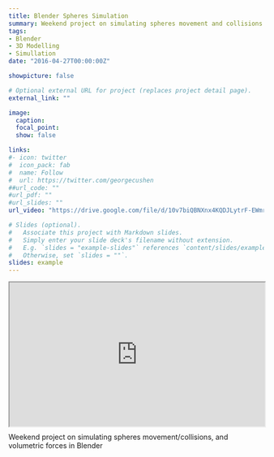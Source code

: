 ```yaml
---
title: Blender Spheres Simulation
summary: Weekend project on simulating spheres movement and collisions in Blender
tags:
- Blender
- 3D Modelling
- Simullation
date: "2016-04-27T00:00:00Z"

showpicture: false

# Optional external URL for project (replaces project detail page).
external_link: ""

image:
  caption:
  focal_point:
  show: false

links:
#- icon: twitter
#  icon_pack: fab
#  name: Follow
#  url: https://twitter.com/georgecushen
##url_code: ""
#url_pdf: ""
#url_slides: ""
url_video: "https://drive.google.com/file/d/10v7biQBNXnx4KQDJLytrF-EWmryiWF1Z/view"

# Slides (optional).
#   Associate this project with Markdown slides.
#   Simply enter your slide deck's filename without extension.
#   E.g. `slides = "example-slides"` references `content/slides/example-slides.md`.
#   Otherwise, set `slides = ""`.
slides: example
---
```

<div style="width: 100%; position: relative; padding-bottom: 56.25%;">
<iframe src="https://drive.google.com/file/d/10v7biQBNXnx4KQDJLytrF-EWmryiWF1Z/view" width="100%" height="100%" style="position: absolute; top: 0; left: 0;"></iframe>
</div>

Weekend project on simulating spheres movement/collisions, and volumetric forces in Blender
